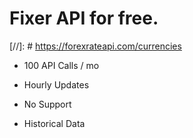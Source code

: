 
# Fixer API for free.

[//]: # https://forexrateapi.com/currencies

- 100 API Calls / mo

- Hourly Updates
- No Support
- Historical Data